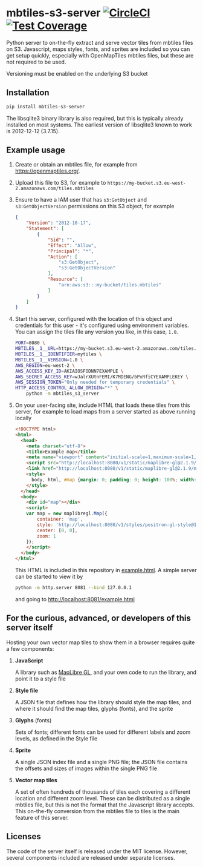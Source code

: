 # mbtiles-s3-server [![CircleCI](https://circleci.com/gh/uktrade/mbtiles-s3-server.svg?style=shield)](https://circleci.com/gh/uktrade/mbtiles-s3-server) [![Test Coverage](https://api.codeclimate.com/v1/badges/c261eb01bc9446278cd3/test_coverage)](https://codeclimate.com/github/uktrade/mbtiles-s3-server/test_coverage)


Python server to on-the-fly extract and serve vector tiles from mbtiles files on S3. Javascript, maps styles, fonts, and sprites are included so you can get setup quickly, especially with OpenMapTiles mbtiles files, but these are not required to be used.

Versioning must be enabled on the underlying S3 bucket


## Installation

```bash
pip install mbtiles-s3-server
```

The libsqlite3 binary library is also required, but this is typically already installed on most systems. The earliest version of libsqlite3 known to work is 2012-12-12 (3.7.15).


## Example usage

1. Create or obtain an mbtiles file, for example from https://openmaptiles.org/.

2. Upload this file to S3, for example to `https://my-bucket.s3.eu-west-2.amazonaws.com/tiles.mbtiles`

3. Ensure to have a IAM user that has `s3:GetObject` and `s3:GetObjectVersion` permissions on this S3 object, for example

   ```json
   {
       "Version": "2012-10-17",
       "Statement": [
           {
               "Sid": "",
               "Effect": "Allow",
               "Principal": "*",
               "Action": [
                   "s3:GetObject",
                   "s3:GetObjectVersion"
               ],
               "Resource": [
                   "arn:aws:s3:::my-bucket/tiles.mbtiles"
               ]
           }
       ]
   }   
   ```

4. Start this server, configured with the location of this object and credentials for this user - it's configured using environment variables. You can assign the tiles file any version you like, in this case, `1.0`.

   ```bash
   PORT=8080 \
   MBTILES__1__URL=https://my-bucket.s3.eu-west-2.amazonaws.com/tiles.mbtiles \
   MBTILES__1__IDENTIFIER=mytiles \
   MBTILES__1__VERSION=1.0 \
   AWS_REGION=eu-west-2 \
   AWS_ACCESS_KEY_ID=AKIAIOSFODNN7EXAMPLE \
   AWS_SECRET_ACCESS_KEY=wJalrXUtnFEMI/K7MDENG/bPxRfiCYEXAMPLEKEY \
   AWS_SESSION_TOKEN="Only needed for temporary credentials" \
   HTTP_ACCESS_CONTROL_ALLOW_ORIGIN="*" \
       python -m mbtiles_s3_server
   ```

5. On your user-facing site, include HTML that loads these tiles from this server, for example to load maps from a server started as above running locally

   ```html
   <!DOCTYPE html>
   <html>
     <head>
       <meta charset="utf-8">
       <title>Example map</title>
       <meta name="viewport" content="initial-scale=1,maximum-scale=1,user-scalable=no">
       <script src="http://localhost:8080/v1/static/maplibre-gl@2.1.9/maplibre-gl.js"></script>
       <link href="http://localhost:8080/v1/static/maplibre-gl@2.1.9/maplibre-gl.css" rel="stylesheet">
       <style>
         body, html, #map {margin: 0; padding: 0; height: 100%; width: 100%}
       </style>
     </head>
     <body>
       <div id="map"></div>
       <script>
       var map = new maplibregl.Map({
           container: 'map',
           style: 'http://localhost:8080/v1/styles/positron-gl-style@1.8/style.json?fonts=fonts-gl@2.0&tiles=mytiles@1.0',
           center: [0, 0],
           zoom: 1
       });
       </script>
     </body>
   </html>
   ```

   This HTML is included in this repository in [example.html](./example.html). A simple server can be started to view it by

   ```bash
   python -m http.server 8081 --bind 127.0.0.1
   ````

   and going to [http://localhost:8081/example.html](http://localhost:8081/example.html)


## For the curious, advanced, or developers of this server itself

Hosting your own vector map tiles to show them in a browser requires quite a few components:

1. **JavaScript**

   A library such as [MapLibre GL](https://github.com/maplibre/maplibre-gl-js), and your own code to run the library, and point it to a style file

2. **Style file**

   A JSON file that defines how the library should style the map tiles, and where it should find the map tiles, glyphs (fonts), and the sprite

3. **Glyphs** (fonts)

   Sets of fonts; different fonts can be used for different labels and zoom levels, as defined in the Style file

4. **Sprite**

   A single JSON index file and a single PNG file; the JSON file contains the offsets and sizes of images within the single PNG file

5. **Vector map tiles**

   A set of often hundreds of thousands of tiles each covering a different location and different zoom level. These can be distributed as a single mbtiles file, but this is not the format that the Javascript library accepts. This on-the-fly conversion from the mbtiles file to tiles is the main feature of this server.


## Licenses

The code of the server itself is released under the MIT license. However, several components included are released under separate licenses.
